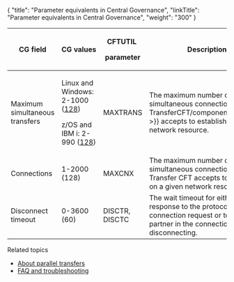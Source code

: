 {
    "title": "Parameter equivalents in Central Governance",
    "linkTitle": "Parameter equivalents in Central Governance",
    "weight": "300"
}<table>
   <thead>
      <tr>
<th class="HeadE-Column1-Header1">CG field         </th>
<th class="HeadE-Column1-Header1">CG values         </th>
<th class="HeadE-Column1-Header1"><p>CFTUTIL </p>
<p>parameter</p>         </th>
<th class="HeadD-Column1-Header1">Description         </th>
      </tr>
   </thead>
   <tbody>
      <tr>
         <td>Maximum simultaneous transfers         </td>
         <td><p>Linux and Windows: 2-1000 (<u>128</u>)</p>
<p>z/OS and IBM i: 2-990 (<u>128</u>)</p>         </td>
         <td>MAXTRANS         </td>
         <td>The maximum number of simultaneous connections that {{< TransferCFT/componentshortname  >}} accepts to establish for a network resource.         </td>
      </tr>
      <tr>
         <td>Connections         </td>
         <td>1-2000
(128)         </td>
         <td>MAXCNX         </td>
         <td>The maximum number of simultaneous connections that
Transfer CFT accepts to establish on a given network
resource.         </td>
      </tr>
      <tr>
         <td>Disconnect timeout         </td>
         <td>0-3600 (60)         </td>
         <td>DISCTR, DISCTC         </td>
         <td>The wait timeout for either a response to the protocol connection request or to the partner in the connection, before disconnecting.         </td>
      </tr>
   </tbody>
</table>

Related topics

-   [About parallel transfers](../)
-   [FAQ and troubleshooting](../faq)
